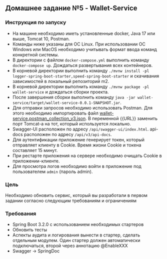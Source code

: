 ## Домашнее задание №5 - Wallet-Service  

### Инструкция по запуску  
- На машине необходимо иметь установленные docker, Java 17 или выше, Tomcat 10, Postman.
- Команды ниже указаны для ОС Linux. При использовании OC Windows или MacOS необходимо учитывать формат ввода команд конкретной системы.  
- В директории с файлом `docker-compose.yml` выполнить команду `docker-compose up`. Дождаться развертывания всех контейнеров.    
- В корневой директории выполнить команду ``./mvnw install -pl logger-spring-boot-starter,speed-spring-boot-starter`` и скачивания зависимостей в локальный репозиторий m2.  
- В корневой директории выполнить команду ``./mvnw package -pl wallet-service`` и дождаться сборки проекта.  
- После завершения сборки выполнить команду ``java -jar wallet-service/target/wallet-service-0.0.1-SNAPSHOT.jar``.
- Для отправки запросов необходимо использовать Postman. Для этого необходимо импортировать файл [wallet-service.postman_collection_v3.json](wallet-service.postman_collection_v3.json). В переменной {{URL}} заменить порт Tomcat-a на тот, который используется локально.  
- Swagger-UI расположен по адресу ``/api/swagger-ui/index.html``. api-docs расположен по адресу ``/api/v3/api-docs``.
- Для аутентификации приложение генерирует токен, который отправляет клиенту в Cookie. Время жизни Cookie и токена составляет 15 минут.  
- При рестарте приложения на сервере необходимо очищать Cookie в приложении-клиенте.
- Для просмотра логов необходимо войти в приложение под пользователем `admin` (пароль admin).  

### Цель  
Необходимо обновить сервис, который вы разработали в первом задании согласно следующим требованиям и ограничениям

### Требования

- Spring Boot 3.2.0 с использованием необходимых стартеров
- Обновить тесты
- Аспекты аудита и логирования вынести в стартер, сделать отдельным модулем. Один стартер должен автоматически подключаться, второй через аннотацию @EnableXXX
- Swagger -> SpringDoc